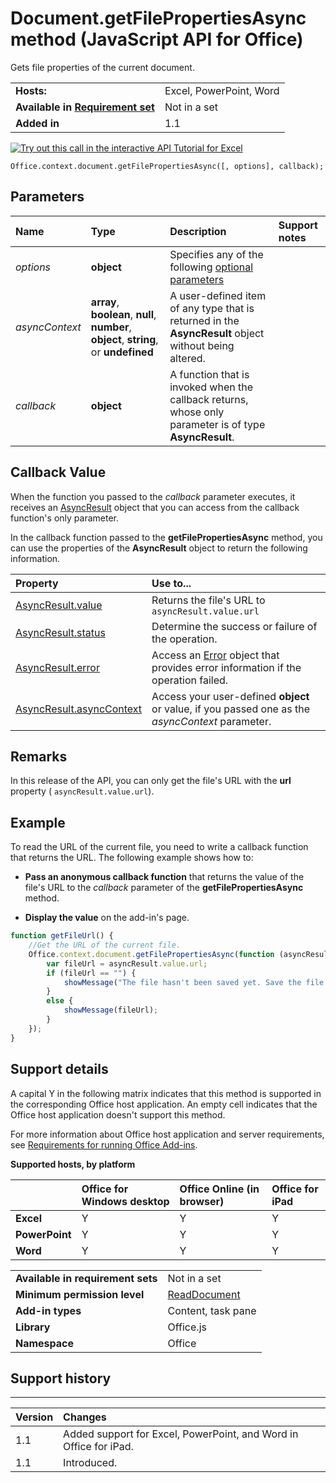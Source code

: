 
# Document.getFilePropertiesAsync method (JavaScript API for Office)
Gets file properties of the current document.

|||
|:-----|:-----|
|**Hosts:**|Excel, PowerPoint, Word|
|**Available in [Requirement set](http://msdn.microsoft.com/library/6b6702f2-b0a5-46ab-a356-8dda897ca8ae%28Office.15%29.aspx)**|Not in a set|
|**Added in**|1.1|

[![Try out this call in the interactive API Tutorial for Excel](../../images/819b84bf-151c-4a12-80c3-d6f8d7c03251.png)](http://officeapitutorial.azurewebsites.net/Redirect.html?scenario=Get+File+Location)


```
Office.context.document.getFilePropertiesAsync([, options], callback);
```


## Parameters



|**Name**|**Type**|**Description**|**Support notes**|
|:-----|:-----|:-----|:-----|
| _options_|**object**|Specifies any of the following [optional parameters](http://msdn.microsoft.com/library/7fe6bb42-3178-4d96-85f5-af5caea7b950%28Office.15%29.aspx#AsyncProgramming_OptionalParameters)||
| _asyncContext_|**array**,  **boolean**,  **null**,  **number**,  **object**, **string**, or  **undefined**|A user-defined item of any type that is returned in the  **AsyncResult** object without being altered.||
| _callback_|**object**|A function that is invoked when the callback returns, whose only parameter is of type  **AsyncResult**.||

## Callback Value

When the function you passed to the  _callback_ parameter executes, it receives an [AsyncResult](../../reference/shared/asyncresult.md) object that you can access from the callback function's only parameter.

In the callback function passed to the  **getFilePropertiesAsync** method, you can use the properties of the **AsyncResult** object to return the following information.



|**Property**|**Use to...**|
|:-----|:-----|
|[AsyncResult.value](../../reference/shared/asyncresult.value.md)|Returns the file's URL to  `asyncResult.value.url`|
|[AsyncResult.status](../../reference/shared/asyncresult.status.md)|Determine the success or failure of the operation.|
|[AsyncResult.error](../../reference/shared/asyncresult.error.md)|Access an [Error](../../reference/shared/error.md) object that provides error information if the operation failed.|
|[AsyncResult.asyncContext](../../reference/shared/asyncresult.asynccontext.md)|Access your user-defined  **object** or value, if you passed one as the _asyncContext_ parameter.|

## Remarks

In this release of the API, you can only get the file's URL with the  **url** property ( `asyncResult.value.url`).


## Example

To read the URL of the current file, you need to write a callback function that returns the URL. The following example shows how to:


-  **Pass an anonymous callback function** that returns the value of the file's URL to the _callback_ parameter of the **getFilePropertiesAsync** method.
    
-  **Display the value** on the add-in's page.
    

```js
function getFileUrl() {
    //Get the URL of the current file.
    Office.context.document.getFilePropertiesAsync(function (asyncResult) {
        var fileUrl = asyncResult.value.url;
        if (fileUrl == "") {
            showMessage("The file hasn't been saved yet. Save the file and try again");
        }
        else {
            showMessage(fileUrl);
        }
    });
}
```




## Support details


A capital Y in the following matrix indicates that this method is supported in the corresponding Office host application. An empty cell indicates that the Office host application doesn't support this method.

For more information about Office host application and server requirements, see [Requirements for running Office Add-ins](http://msdn.microsoft.com/library/67340567-bb9a-498c-96d3-3f52f28c16bc%28Office.15%29.aspx).


**Supported hosts, by platform**


||**Office for Windows desktop**|**Office Online (in browser)**|**Office for iPad**|
|:-----|:-----|:-----|:-----|
|**Excel**|Y|Y|Y|
|**PowerPoint**|Y|Y|Y|
|**Word**|Y|Y|Y|

|||
|:-----|:-----|
|**Available in requirement sets**|Not in a set|
|**Minimum permission level**|[ReadDocument](http://msdn.microsoft.com/library/da2efadc-4ebf-45fe-be39-397ac1eb1dbd%28Office.15%29.aspx)|
|**Add-in types**|Content, task pane|
|**Library**|Office.js|
|**Namespace**|Office|

## Support history





****


|**Version**|**Changes**|
|:-----|:-----|
|1.1|Added support for Excel, PowerPoint, and Word in Office for iPad.|
|1.1|Introduced.|
